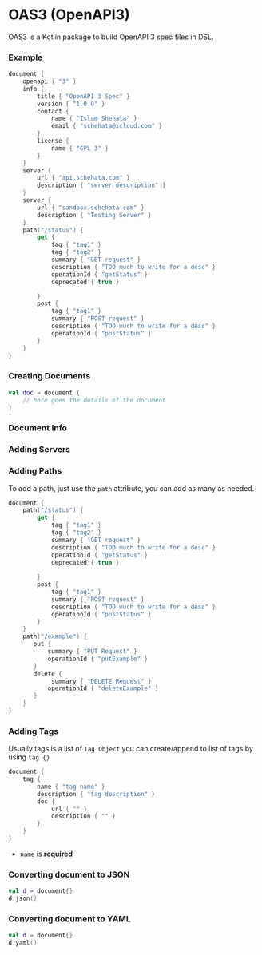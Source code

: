 # OAS3 (OpenAPI3)

OAS3 is a Kotlin package to build OpenAPI 3 spec files in DSL.


### Example

```kotlin
document {
    openapi { "3" }
    info {
        title { "OpenAPI 3 Spec" }
        version { "1.0.0" }
        contact {
            name { "Islam Shehata" }
            email { "schehata@icloud.com" }
        }
        license {
            name { "GPL 3" }
        }
    }
    server {
        url { "api.schehata.com" }
        description { "server description" }
    }
    server {
        url { "sandbox.schehata.com" }
        description { "Testing Server" }
    }
    path("/status") {
        get {
            tag { "tag1" }
            tag { "tag2" }
            summary { "GET request" }
            description { "TOO much to write for a desc" }
            operationId { "getStatus" }
            deprecated { true }

        }
        post {
            tag { "tag1" }
            summary { "POST request" }
            description { "TOO much to write for a desc" }
            operationId { "postStatus" }
        }
    }
}
```

### Creating Documents

```kotlin
val doc = document {
    // here goes the details of the document
}
```


### Document Info



### Adding Servers



### Adding Paths

To add a path, just use the `path` attribute, you can add as many as needed.

```kotlin
document {
    path("/status") {
        get {
            tag { "tag1" }
            tag { "tag2" }
            summary { "GET request" }
            description { "TOO much to write for a desc" }
            operationId { "getStatus" }
            deprecated { true }
    
        }
        post {
            tag { "tag1" }
            summary { "POST request" }
            description { "TOO much to write for a desc" }
            operationId { "postStatus" }
        }
    }
    path("/example") {
       put {
           summary { "PUT Request" }
           operationId { "putExample" }
       }
       delete {
            summary { "DELETE Request" }
           operationId { "deleteExample" }
       }
    }
}
```


### Adding Tags 

Usually tags is a list of `Tag Object` you can create/append to list of 
tags by using `tag {}`

```kotlin
document {
    tag {
        name { "tag name" }
        description { "tag description" }
        doc {
            url { "" }
            description { "" }
        }
    }
}
```

 - `name` is **required**

### Converting document to JSON

```kotlin
val d = document{}
d.json()
```


### Converting document to YAML

```kotlin
val d = document{}
d.yaml()
```
